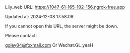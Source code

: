 Lily_web URL: https://1047-61-165-102-156.ngrok-free.app

Updated at: 2024-12-08 17:58:06

If you cannot open this URL, the server might be down.

Please contact: 

goley04@foxmail.com Or Wechat:GL_yeaH